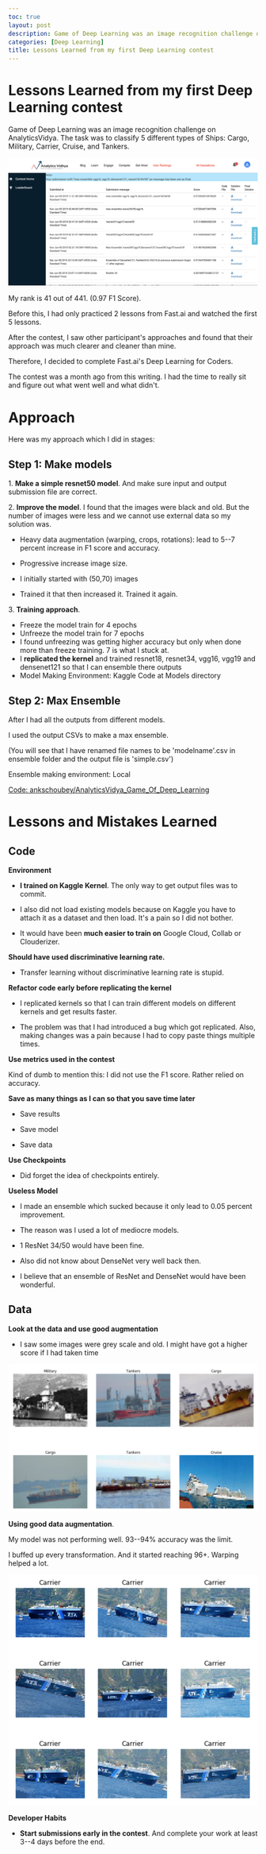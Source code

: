 ```yaml
---
toc: true
layout: post
description: Game of Deep Learning was an image recognition challenge on AnalyticsVidya
categories: [Deep Learning]
title: Lessons Learned from my first Deep Learning contest
---
```


# Lessons Learned from my first Deep Learning contest

Game of Deep Learning was an image recognition challenge on AnalyticsVidya. The task was to classify 5 different types of Ships: Cargo, Military, Carrier, Cruise, and Tankers.

![0_final_score](2019-06-23-lessons_from_first_deep_learning_competition/0_final_score.png)

My rank is 41 out of 441. (0.97 F1 Score).

Before this, I had only practiced 2 lessons from Fast.ai and watched the first 5 lessons.

After the contest, I saw other participant's approaches and found that their approach was much clearer and cleaner than mine.

Therefore, I decided to complete Fast.ai's Deep Learning for Coders.

The contest was a month ago from this writing. I had the time to really sit and figure out what went well and what didn't.

Approach
========

Here was my approach which I did in stages:

Step 1: Make models
-------------------

1\. **Make a simple resnet50 model**. And make sure input and output submission file are correct.

2\. **Improve the model**. I found that the images were black and old. But the number of images were less and we cannot use external data so my solution was.

- Heavy data augmentation (warping, crops, rotations): lead to 5--7 percent increase in F1 score and accuracy.

- Progressive increase image size.

- I initially started with (50,70) images

- Trained it that then increased it. Trained it again.

3\. **Training approach**.

- Freeze the model train for 4 epochs
- Unfreeze the model train for 7 epochs
- I found unfreezing was getting higher accuracy but only when done more than freeze training. 7 is what I stuck at.
- I **replicated the kernel** and trained resnet18, resnet34, vgg16, vgg19 and densenet121 so that I can ensemble there outputs
- Model Making Environment: Kaggle Code at Models directory

## Step 2: Max Ensemble

After I had all the outputs from different models.

I used the output CSVs to make a max ensemble.

(You will see that I have renamed file names to be 'modelname'.csv in ensemble folder and the output file is 'simple.csv')

Ensemble making environment: Local

[Code: ankschoubey/AnalyticsVidya_Game_Of_Deep_Learning](https://github.com/ankschoubey/AnalyticsVidya_Game_Of_Deep_Learning)

Lessons and Mistakes Learned
============================

Code
----

**Environment**

- **I trained on Kaggle Kernel**. The only way to get output files was to commit.

- I also did not load existing models because on Kaggle you have to attach it as a dataset and then load. It's a pain so I did not bother.

- It would have been **much easier to train on** Google Cloud, Collab or Clouderizer.

**Should have used discriminative learning rate.**

-   Transfer learning without discriminative learning rate is stupid.

**Refactor code early before replicating the kernel**

- I replicated kernels so that I can train different models on different kernels and get results faster.

- The problem was that I had introduced a bug which got replicated. Also, making changes was a pain because I had to copy paste things multiple times.

**Use metrics used in the contest**

Kind of dumb to mention this: I did not use the F1 score. Rather relied on accuracy.

**Save as many things as I can so that you save time later**

- Save results

- Save model

- Save data

**Use Checkpoints**

- Did forget the idea of checkpoints entirely.

**Useless Model**

- I made an ensemble which sucked because it only lead to 0.05 percent improvement.

- The reason was I used a lot of mediocre models.

- 1 ResNet 34/50 would have been fine.

- Also did not know about DenseNet very well back then.

- I believe that an ensemble of ResNet and DenseNet would have been wonderful.

Data
----

**Look at the data and use good augmentation**

-   I saw some images were grey scale and old. I might have got a higher score if I had taken time

![1_data_augmentation](2019-06-23-lessons_from_first_deep_learning_competition/1_data_augmentation.png)

**Using good data augmentation**.

My model was not performing well. 93--94% accuracy was the limit.

I buffed up every transformation. And it started reaching 96+. Warping helped a lot.

![2_buffed_up_data_augmentationpng](2019-06-23-lessons_from_first_deep_learning_competition/2_buffed_up_data_augmentationpng.png)

**Developer Habits**

- **Start submissions early in the contest**. And complete your work at least 3--4 days before the end.
